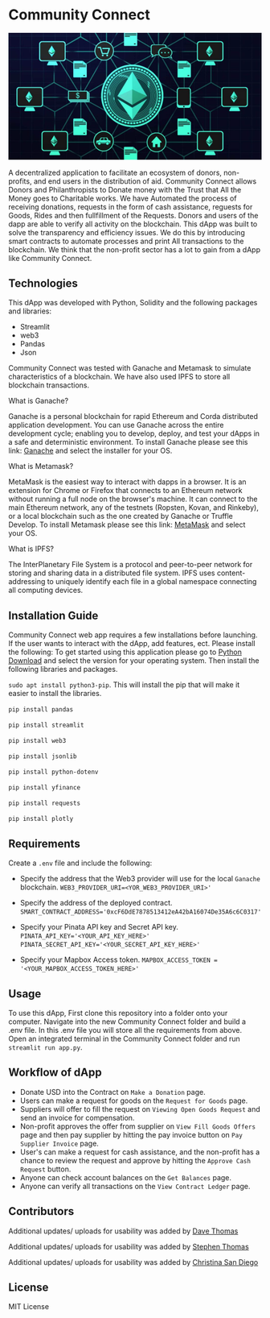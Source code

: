 # Community Connect

![solidity](Resources/CommunityConnect_image.png)

A decentralized application to facilitate an ecosystem of donors, non-profits, and end users in the distribution of aid. Community Connect allows Donors and Philanthropists to Donate money with the Trust that All the Money goes to Charitable works. We have Automated the process of receiving donations, requests in the form of cash assistance, reguests for Goods, Rides and then fullfillment of the Requests. Donors and users of the dapp are able to verify all activity on the blockchain.
This dApp was built to solve the transparency and efficiency issues. We do this by introducing smart contracts to automate processes and print All transactions to the blockchain. We think that the non-profit sector has a lot to gain from a dApp like Community Connect.

## Technologies

This dApp was developed with Python, Solidity and the following packages and libraries:

- Streamlit
- web3
- Pandas
- Json

Community Connect was tested with Ganache and Metamask to simulate characteristics of a blockchain. We have also used IPFS to store all blockchain transactions. 

What is Ganache?

Ganache is a personal blockchain for rapid Ethereum and Corda distributed application development. You can use Ganache across the entire development cycle; enabling you to develop, deploy, and test your dApps in a safe and deterministic environment.
To install Ganache please see this link:  [Ganache](https://trufflesuite.com/ganache/) and select the installer for your OS.

What is Metamask?

MetaMask is the easiest way to interact with dapps in a browser. It is an extension for Chrome or Firefox that connects to an Ethereum network without running a full node on the browser's machine. It can connect to the main Ethereum network, any of the testnets (Ropsten, Kovan, and Rinkeby), or a local blockchain such as the one created by Ganache or Truffle Develop.
To install Metamask please see this link: [MetaMask](https://metamask.io/download/) and select your OS.

What is IPFS?

The InterPlanetary File System is a protocol and peer-to-peer network for storing and sharing data in a distributed file system. IPFS uses content-addressing to uniquely identify each file in a global namespace connecting all computing devices.


## Installation Guide

Community Connect web app requires a few installations before launching. If the user wants to interact with the dApp, add features, ect. Please install the following: To get started using this application please go to [Python Download](https://www.python.org/downloads/) and select the version for your operating system. Then install the following libraries and packages.

``` sudo apt install python3-pip ```. This will install the pip that will make it easier to install the libraries.

``` pip install pandas ```

``` pip install streamlit ```

``` pip install web3 ```

``` pip install jsonlib ```

``` pip install python-dotenv ```

``` pip install yfinance ```

``` pip install requests ```

``` pip install plotly ```


## Requirements
Create a `.env` file and include the following:
* Specify the address that the Web3 provider will use for the local `Ganache` blockchain.
`WEB3_PROVIDER_URI=<YOR_WEB3_PROVIDER_URI>'`

* Specify the address of the deployed contract. 
`SMART_CONTRACT_ADDRESS='0xcF6DdE7878513412eA42bA16074De35A6c6C0317'`

* Specify your Pinata API key and Secret API key.
`PINATA_API_KEY='<YOUR_API_KEY_HERE>'`
`PINATA_SECRET_API_KEY='<YOUR_SECRET_API_KEY_HERE>'`

* Specify your Mapbox Access token.
`MAPBOX_ACCESS_TOKEN = '<YOUR_MAPBOX_ACCESS_TOKEN_HERE>'`

## Usage

To use this dApp, First clone this repository into a folder onto your computer. Navigate into the new Community Connect folder and build a .env file. In this .env file you will store all the requirements from above. Open an integrated terminal in the Community Connect folder and run ``` streamlit run app.py ```. 

## Workflow of dApp

- Donate USD into the Contract on ``` Make a Donation ``` page.
- Users can make a request for goods on the ``` Request for Goods ``` page.
- Suppliers will offer to fill the request on ``` Viewing Open Goods Request ```  and send an invoice for compensation.
- Non-profit approves the offer from supplier on ``` View Fill Goods Offers ``` page and then pay supplier by hitting the pay invoice button on ``` Pay Supplier Invoice ``` page.
- User's can make a request for cash assistance, and the non-profit has a chance to review the request and approve by hitting the ``` Approve Cash Request ``` button.
- Anyone can check account balances on the ``` Get Balances ``` page.
- Anyone can verify all transactions on the ``` View Contract Ledger ``` page. 


## Contributors

Additional updates/ uploads for usability was added by [Dave Thomas](mailto:sjufan84@gmail.com)

Additional updates/ uploads for usability was added by [Stephen Thomas](mailto:stephenthomas43@gmail.com)

Additional updates/ uploads for usability was added by [Christina San Diego](mailto:cbuted@gmail.com)

## License

MIT License
